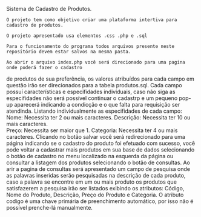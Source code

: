 Sistema de Cadastro de Produtos.

	O projeto tem como objetivo criar uma plataforma intertiva para cadastro de produtos. 

	O projeto apresentado usa elementos .css .php e .sql

	Para o funcionamento do programa todos arquivos presente neste repositório devem estar salvos na mesma pasta.

	Ao abrir o arquivo index.php você será direcionado para uma pagina onde poderá fazer o cadastro
de produtos de sua preferência, os valores atribuídos para cada campo em questão irão ser direcionados
para a tabela produtos.sql.
	Cada campo possuí características e especifidades individuais, caso não siga as especifidades não
será possível continuar o cadastrp e um pequeno pop-up aparecerá indicando a condicção e o que falta para requisição
ser atendinda.
	Listando individualmente as especifidades de cada campo:
		Nome: Necessita ter 2 ou mais caracteres.
		Descrição: Necessita ter 10 ou mais caracteres.		
		Preço: Necessita ser maior que 1.
		Categoria: Necessita ter 4 ou mais caracteres.
	Clicando no botão salvar você será redirecionado para uma página indicando se o cadastro do produto foi efetuado 
com sucesso, você pode voltar a cadastrar mais produtos em sua base de dados selecionando o botão de cadastro no menu localizado
na esquerda da página ou consultar a listagem dos produtos selecionando o botão de consultas.
	Ao arir a pagina de consultas será apresentado um campo de pesquisa onde as palavras inseridas serão pesquisadas na 
descrição de cada produto, caso a palavra se encontre em um ou mais produto os produtos que satisfazerem a pesquisa irão ser 
listados exibindo os atributos: Código, Nome do Produto, Descrição, Preço do Produto e Categoria. O atributo codigo é uma chave
primária de preenchimento automático, por isso não é possível prenche-lá manualmente.

